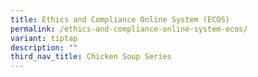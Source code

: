 ```yaml
---
title: Ethics and Compliance Online System (ECOS)
permalink: /ethics-and-compliance-online-system-ecos/
variant: tiptap
description: ""
third_nav_title: Chicken Soup Series
---
```

